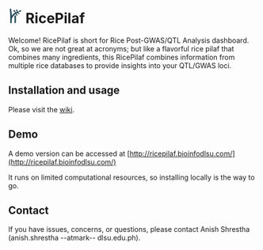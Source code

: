 # <img src="https://github.com/bioinfodlsu/rice-pilaf/blob/main/assets/rice_pilaf_logo_dark.png" height="30" style="margin-right:7px;">RicePilaf

Welcome! RicePilaf is short for Rice Post-GWAS/QTL Analysis dashboard.
Ok, so we are not great at acronyms; but like a flavorful rice pilaf that combines many ingredients,
this RicePilaf combines information from multiple rice databases to provide insights into your QTL/GWAS loci.

## Installation and usage

Please visit the [wiki](https://github.com/bioinfodlsu/rice-pilaf/wiki).

## Demo

A demo version can be accessed at [http://ricepilaf.bioinfodlsu.com/](http://ricepilaf.bioinfodlsu.com/)

It runs on limited computational resources, so installing locally is the way to go.

## Contact

If you have issues, concerns, or questions, please contact Anish Shrestha (anish.shrestha --atmark-- dlsu.edu.ph).

